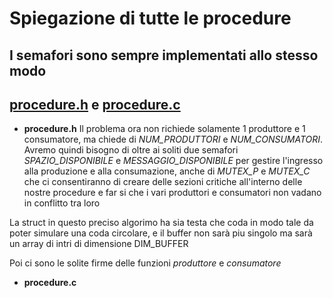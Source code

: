 # Spiegazione di tutte le procedure 
## I semafori sono sempre implementati allo stesso modo

## [**procedure.h**](https://github.com/PacxeN/SistemiOperativi/blob/Esercizi/Prod-Cons/Prod-Cons_CodaCircolare/procedure.h) e [**procedure.c**](https://github.com/PacxeN/SistemiOperativi/blob/Esercizi/Prod-Cons/Prod-Cons_CodaCircolare/procedure.c)
- **procedure.h**
Il problema ora non richiede solamente 1 produttore e 1 consumatore, ma chiede di *NUM_PRODUTTORI* e *NUM_CONSUMATORI*. 
Avremo quindi bisogno di oltre ai soliti due semafori *SPAZIO_DISPONIBILE* e *MESSAGGIO_DISPONIBILE* per gestire l'ingresso alla produzione e alla consumazione, anche di *MUTEX_P* e *MUTEX_C* che ci consentiranno di creare delle sezioni critiche all'interno delle nostre procedure e far si che i vari
produttori e consumatori non vadano in conflitto tra loro

La struct in questo preciso algorimo ha sia testa che coda in modo tale da poter simulare una coda circolare, e il buffer non sarà piu singolo ma sarà 
un array di intri di dimensione DIM_BUFFER

Poi ci sono le solite firme delle funzioni *produttore* e *consumatore*


- **procedure.c**

